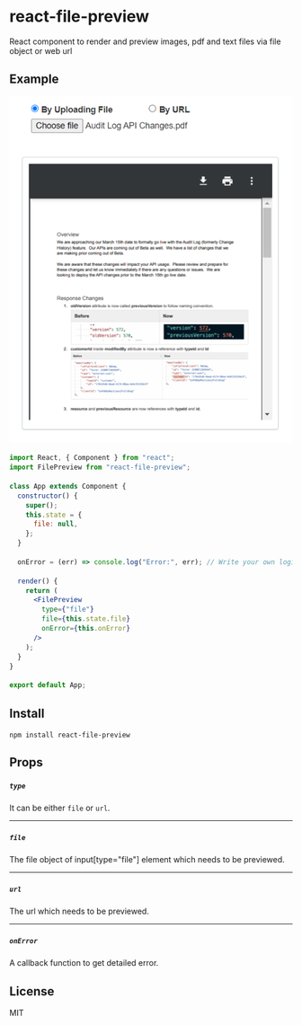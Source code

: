 # react-file-preview

React component to render and preview images, pdf and text files via file object or web url

## Example

![alt text](file-preview.png)

```jsx
import React, { Component } from "react";
import FilePreview from "react-file-preview";

class App extends Component {
  constructor() {
    super();
    this.state = {
      file: null,
    };
  }
  
  onError = (err) => console.log("Error:", err); // Write your own logic

  render() {
    return (
      <FilePreview
        type={"file"}
        file={this.state.file}
        onError={this.onError}
      />
    );
  }
}

export default App;
```

## Install

```cli
npm install react-file-preview
```

## Props

##### `type`

It can be either `file` or `url`.

---

##### `file`

The file object of input[type="file"] element which needs to be previewed.

---

##### `url`

The url which needs to be previewed.

---

##### `onError`

A callback function to get detailed error.

## License

MIT
